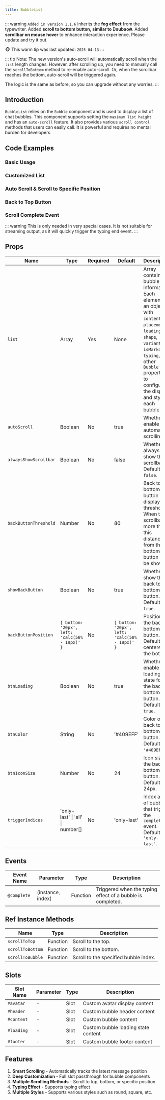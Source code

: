 ```yaml
---
title: BubbleList
---
```


::: warning
`Added in version 1.1.6` Inherits the **fog effect** from the typewriter. Added **scroll to bottom button, similar to Doubao🔥**. Added **scrollbar on mouse hover** to enhance interaction experience. Please update and try it out.

🐵 This warm tip was last updated: `2025-04-13`
:::

::: tip
Note: The new version's auto-scroll will automatically scroll when the `list` length changes. However, after scrolling up, you need to manually call the `scrollToBottom` method to re-enable auto-scroll. Or, when the scrollbar reaches the bottom, auto-scroll will be triggered again.

The logic is the same as before, so you can upgrade without any worries.
:::

## Introduction

`BubbleList` relies on the `Bubble` component and is used to display a list of chat bubbles. This component supports setting the `maximum list height` and has an `auto-scroll` feature. It also provides various `scroll control` methods that users can easily call. It is powerful and requires no mental burden for developers.

## Code Examples

### Basic Usage

<demo src="./demos/list.vue"></demo>

### Customized List

<demo src="./demos/customized.vue"></demo>

### Auto Scroll & Scroll to Specific Position

<demo src="./demos/scroll-to.vue"></demo>

### Back to Top Button

<demo src="./demos/back-button.vue"></demo>

### Scroll Complete Event

::: warning
This is only needed in very special cases. It is not suitable for streaming output, as it will quickly trigger the typing end event.
:::

<demo src="./demos/on-complete.vue"></demo>

## Props

| Name                  | Type                                           | <div style="width: 70px">Required</div> | Default                                        | Description                                                                                                                                                                                                                         |
| --------------------- | ---------------------------------------------- | --------------------------------------- | ---------------------------------------------- | ----------------------------------------------------------------------------------------------------------------------------------------------------------------------------------------------------------------------------------- |
| `list`                | Array                                          | Yes                                     | None                                           | Array containing bubble information. Each element is an object with `content`, `placement`, `loading`, `shape`, `variant`, `isMarkdown`, `typing`, and other `Bubble` properties to configure the display and style of each bubble. |
| `autoScroll`          | Boolean                                        | No                                      | true                                           | Whether to enable automatic scrolling.                                                                                                                                                                                              |
| `alwaysShowScrollbar` | Boolean                                        | No                                      | false                                          | Whether to always show the scrollbar. Default is `false`.                                                                                                                                                                           |
| `backButtonThreshold` | Number                                         | No                                      | 80                                             | Back to bottom button display threshold. When the scrollbar is more than this distance from the bottom, the button will be shown.                                                                                                   |
| `showBackButton`      | Boolean                                        | No                                      | true                                           | Whether to show the back to bottom button. Default is `true`.                                                                                                                                                                       |
| `backButtonPosition`  | `{ bottom: '20px', left: 'calc(50% - 19px)' }` | No                                      | `{ bottom: '20px', left: 'calc(50% - 19px)' }` | Position of the back to bottom button. Default is centered at the bottom.                                                                                                                                                           |
| `btnLoading`          | Boolean                                        | No                                      | true                                           | Whether to enable loading state for the back to bottom button. Default is `true`.                                                                                                                                                   |
| `btnColor`            | String                                         | No                                      | '#409EFF'                                      | Color of the back to bottom button. Default is `'#409EFF'`.                                                                                                                                                                         |
| `btnIconSize`         | Number                                         | No                                      | 24                                             | Icon size of the back to bottom button. Default is 24px.                                                                                                                                                                            |
| `triggerIndices`      | 'only-last' \| 'all' \| number[]               | No                                      | 'only-last'                                    | Index array of bubbles that trigger the `complete` event. Default is `'only-last'`.                                                                                                                                                 |

## Events

| Event Name  | Parameter         | Type     | Description                                                |
| ----------- | ----------------- | -------- | ---------------------------------------------------------- |
| `@complete` | (instance, index) | Function | Triggered when the typing effect of a bubble is completed. |

## Ref Instance Methods

| Name             | Type     | Description                           |
| ---------------- | -------- | ------------------------------------- |
| `scrollToTop`    | Function | Scroll to the top.                    |
| `scrollToBottom` | Function | Scroll to the bottom.                 |
| `scrollToBubble` | Function | Scroll to the specified bubble index. |

## Slots

| Slot Name  | Parameter | Type | Description                         |
| ---------- | --------- | ---- | ----------------------------------- |
| `#avatar`  | -         | Slot | Custom avatar display content       |
| `#header`  | -         | Slot | Custom bubble header content        |
| `#content` | -         | Slot | Custom bubble content               |
| `#loading` | -         | Slot | Custom bubble loading state content |
| `#footer`  | -         | Slot | Custom bubble footer content        |

## Features

1. **Smart Scrolling** - Automatically tracks the latest message position
2. **Deep Customization** - Full slot passthrough for bubble components
3. **Multiple Scrolling Methods** - Scroll to top, bottom, or specific position
4. **Typing Effect** - Supports typing effect
5. **Multiple Styles** - Supports various styles such as round, square, etc.
